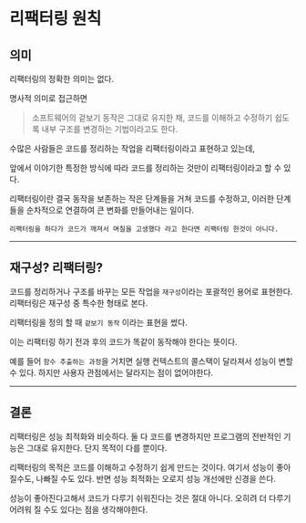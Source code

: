 # 리팩터링 원칙

## **의미**

리팩터링의 정확한 의미는 없다.

명사적 의미로 접근하면

> 소프트웨어의 겉보기 동작은 그대로 유지한 채, 코드를 이해하고 수정하기 쉽도록 내부 구조를 변경하는 기법이라고도 한다.

수많은 사람들은 코드를 정리하는 작업을 리팩터링이라고 표현하고 있는데,

앞에서 이야기한 특정한 방식에 따라 코드를 정리하는 것만이 리팩터링이라고 할 수 있다.

리팩터링이란 결국 동작을 보존하는 작은 단계들을 거쳐 코드를 수정하고, 이러한 단계들을 순차적으로 연결하여 큰 변화를 만들어내는 일이다.

`리팩터링을 하다가 코드가 깨져서 며칠을 고생했다 라고 한다면 리팩터링 한것이 아니다.`

---

## **재구성? 리팩터링?**

코드를 정리하거나 구조를 바꾸는 모든 작업을 `재구성`이라는 포괄적인 용어로 표현한다. 리팩터링은 재구성 중 특수한 형태로 본다.

리팩터링을 정의 할 때 `겉보기 동작` 이라는 표현을 썼다.

이는 리팩터링 하기 전과 후의 코드가 똑같이 동작해야 한다는 뜻이다.

예를 들어 `함수 추출하는 과정`을 거치면 실행 컨텍스트의 콜스택이 달라져서 성능이 변할 수 있다. 하지만 사용자 관점에서는 달라지는 점이 없어야한다.

---

## **결론**

리팩터링은 성능 최적화와 비슷하다. 둘 다 코드를 변경하지만 프로그램의 전반적인 기능은 그대로 유지한다. 단지 목적이 다를 뿐이다.

리팩터링의 목적은 코드를 이해하고 수정하기 쉽게 만드는 것이다. 여기서 성능이 좋아 질수도, 나빠질 수도 있다. 반면 성능 최적화는 오로지 성능 개선에만 신경을 쓴다.

성능이 좋아진다고해서 코드가 다루기 쉬워진다는 것은 절대 아니다. 오히려 더 다루기 어려워 질 수도 있다는 점을 생각해야한다.
